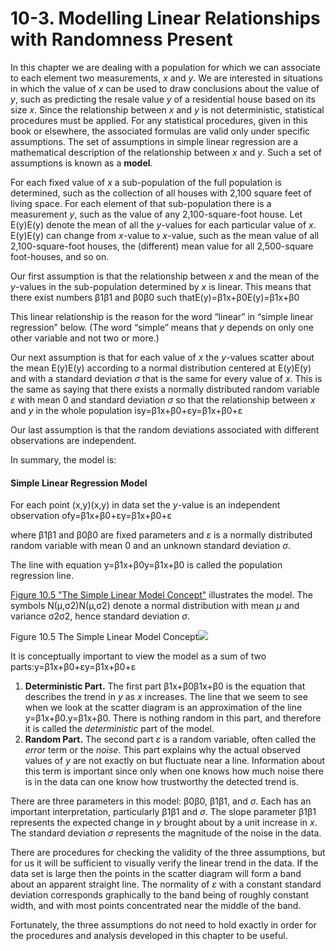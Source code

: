# 10-3. Modelling Linear Relationships with Randomness Present

In this chapter we are dealing with a population for which we can associate to each element two measurements, _x_ and _y_. We are interested in situations in which the value of _x_ can be used to draw conclusions about the value of _y_, such as predicting the resale value _y_ of a residential house based on its size _x_. Since the relationship between _x_ and _y_ is not deterministic, statistical procedures must be applied. For any statistical procedures, given in this book or elsewhere, the associated formulas are valid only under specific assumptions. The set of assumptions in simple linear regression are a mathematical description of the relationship between _x_ and _y_. Such a set of assumptions is known as a **model**.

For each fixed value of _x_ a sub-population of the full population is determined, such as the collection of all houses with 2,100 square feet of living space. For each element of that sub-population there is a measurement _y_, such as the value of any 2,100-square-foot house. Let E\(y\)E\(y\) denote the mean of all the _y_-values for each particular value of _x_. E\(y\)E\(y\) can change from _x_-value to _x_-value, such as the mean value of all 2,100-square-foot houses, the \(different\) mean value for all 2,500-square foot-houses, and so on.

Our first assumption is that the relationship between _x_ and the mean of the _y_-values in the sub-population determined by _x_ is linear. This means that there exist numbers β1β1 and β0β0 such thatE\(y\)=β1x+β0E\(y\)=β1x+β0

This linear relationship is the reason for the word “linear” in “simple linear regression” below. \(The word “simple” means that _y_ depends on only one other variable and not two or more.\)

Our next assumption is that for each value of _x_ the _y_-values scatter about the mean E\(y\)E\(y\) according to a normal distribution centered at E\(y\)E\(y\) and with a standard deviation _σ_ that is the same for every value of _x_. This is the same as saying that there exists a normally distributed random variable _ε_ with mean 0 and standard deviation _σ_ so that the relationship between _x_ and _y_ in the whole population isy=β1x+β0+εy=β1x+β0+ε

Our last assumption is that the random deviations associated with different observations are independent.

In summary, the model is:

#### Simple Linear Regression Model

For each point \(x,y\)\(x,y\) in data set the _y_-value is an independent observation ofy=β1x+β0+εy=β1x+β0+ε

where β1β1 and β0β0 are fixed parameters and _ε_ is a normally distributed random variable with mean 0 and an unknown standard deviation _σ_.

The line with equation y=β1x+β0y=β1x+β0 is called the population regression line.

[Figure 10.5 "The Simple Linear Model Concept"](https://saylordotorg.github.io/text_introductory-statistics/s14-03-modelling-linear-relationships.html) illustrates the model. The symbols N\(μ,σ2\)N\(μ,σ2\) denote a normal distribution with mean _μ_ and variance σ2σ2, hence standard deviation _σ_.

Figure 10.5 The Simple Linear Model Concept![](https://saylordotorg.github.io/text_introductory-statistics/section_14/88a6e0919d8617c025826c1e187ad591.jpg)

It is conceptually important to view the model as a sum of two parts:y=β1x+β0+εy=β1x+β0+ε

1. **Deterministic Part.** The first part β1x+β0β1x+β0 is the equation that describes the trend in _y_ as _x_ increases. The line that we seem to see when we look at the scatter diagram is an approximation of the line y=β1x+β0.y=β1x+β0. There is nothing random in this part, and therefore it is called the _deterministic_ part of the model.
2. **Random Part.** The second part _ε_ is a random variable, often called the _error_ term or the _noise_. This part explains why the actual observed values of _y_ are not exactly on but fluctuate near a line. Information about this term is important since only when one knows how much noise there is in the data can one know how trustworthy the detected trend is.

There are three parameters in this model: β0β0, β1β1, and _σ_. Each has an important interpretation, particularly β1β1 and _σ_. The slope parameter β1β1 represents the expected change in _y_ brought about by a unit increase in _x_. The standard deviation _σ_ represents the magnitude of the noise in the data.

There are procedures for checking the validity of the three assumptions, but for us it will be sufficient to visually verify the linear trend in the data. If the data set is large then the points in the scatter diagram will form a band about an apparent straight line. The normality of _ε_ with a constant standard deviation corresponds graphically to the band being of roughly constant width, and with most points concentrated near the middle of the band.

Fortunately, the three assumptions do not need to hold exactly in order for the procedures and analysis developed in this chapter to be useful.

